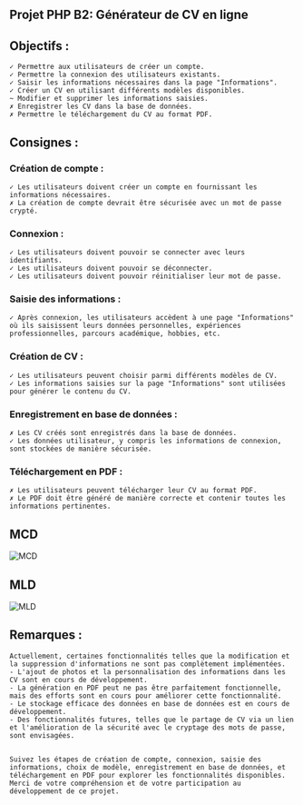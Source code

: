 
## Projet PHP B2: Générateur de CV en ligne
## Objectifs :
    ✓ Permettre aux utilisateurs de créer un compte.
    ✓ Permettre la connexion des utilisateurs existants.
    ✓ Saisir les informations nécessaires dans la page "Informations".
    ✓ Créer un CV en utilisant différents modèles disponibles.
    ~ Modifier et supprimer les informations saisies.
    ✗ Enregistrer les CV dans la base de données.
    ✗ Permettre le téléchargement du CV au format PDF.
## Consignes :
### Création de compte :

    ✓ Les utilisateurs doivent créer un compte en fournissant les informations nécessaires.
    ✗ La création de compte devrait être sécurisée avec un mot de passe crypté.
### Connexion :

    ✓ Les utilisateurs doivent pouvoir se connecter avec leurs identifiants.
    ✓ Les utilisateurs doivent pouvoir se déconnecter.
    ✓ Les utilisateurs doivent pouvoir réinitialiser leur mot de passe.
### Saisie des informations :

    ✓ Après connexion, les utilisateurs accèdent à une page "Informations" où ils saisissent leurs données personnelles, expériences professionnelles, parcours académique, hobbies, etc.
### Création de CV :

    ✓ Les utilisateurs peuvent choisir parmi différents modèles de CV.
    ✓ Les informations saisies sur la page "Informations" sont utilisées pour générer le contenu du CV.
### Enregistrement en base de données :

    ✗ Les CV créés sont enregistrés dans la base de données.
    ✓ Les données utilisateur, y compris les informations de connexion, sont stockées de manière sécurisée.
### Téléchargement en PDF :

    ✗ Les utilisateurs peuvent télécharger leur CV au format PDF.
    ✗ Le PDF doit être généré de manière correcte et contenir toutes les informations pertinentes.
## MCD
![MCD](MCD%20-%20MLD/MCD.png)
## MLD
![MLD](MCD%20-%20MLD/MLD.png)
## Remarques :
    Actuellement, certaines fonctionnalités telles que la modification et la suppression d'informations ne sont pas complètement implémentées.
    - L'ajout de photos et la personnalisation des informations dans les CV sont en cours de développement.
    - La génération en PDF peut ne pas être parfaitement fonctionnelle, mais des efforts sont en cours pour améliorer cette fonctionnalité.
    - Le stockage efficace des données en base de données est en cours de développement.
    - Des fonctionnalités futures, telles que le partage de CV via un lien et l'amélioration de la sécurité avec le cryptage des mots de passe, sont envisagées.
    

    Suivez les étapes de création de compte, connexion, saisie des informations, choix de modèle, enregistrement en base de données, et téléchargement en PDF pour explorer les fonctionnalités disponibles. Merci de votre compréhension et de votre participation au développement de ce projet.
